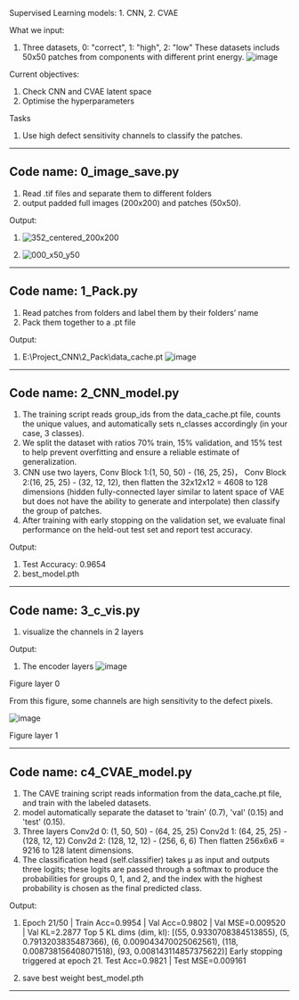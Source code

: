 Supervised Learning models: 1. CNN, 2. CVAE

What we input:
1. Three datasets, 0: "correct", 1: "high", 2: "low"
These datasets includs 50x50 patches from components with different print energy.
![image](https://github.com/user-attachments/assets/25ca3d79-7ec1-415a-9f78-1aaa46326e8f)

Current objectives:
1. Check CNN and CVAE latent space 
2. Optimise the hyperparameters

Tasks
1. Use high defect sensitivity channels to classify the patches.
____________________________________________________________________________________________________________
## Code name: 0_image_save.py
1. Read .tif files and separate them to different folders
2. output padded full images (200x200) and patches (50x50).

Output: 
1. ![352_centered_200x200](https://github.com/user-attachments/assets/37ae058c-41c8-4413-9809-4c5417b8c795)

2. ![000_x50_y50](https://github.com/user-attachments/assets/faa78a56-f36e-4a4d-8ba9-bdbf1f29ee84)

____________________________________________________________________________________________________________
## Code name: 1_Pack.py
1. Read patches from folders and label them by their folders’ name
2. Pack them together to a .pt file 

Output:
1. E:\Project_CNN\2_Pack\data_cache.pt
![image](https://github.com/user-attachments/assets/f2712475-3c81-4388-91e9-9292b0b3590e)


____________________________________________________________________________________________________________
## Code name: 2_CNN_model.py
1. The training script reads group_ids from the data_cache.pt file, counts the unique values, and automatically
   sets n_classes accordingly (in your case, 3 classes).
3. We split the dataset with ratios 70% train, 15% validation, and 15% test to help prevent overfitting and
   ensure a reliable estimate of generalization.
4. CNN use two layers, Conv Block 1:(1, 50, 50) - (16, 25, 25)，
                       Conv Block 2:(16, 25, 25) - (32, 12, 12),
   then flatten the 32x12x12 = 4608 to 128 dimensions (hidden fully-connected layer similar to latent space of
   VAE but does not have the ability to generate and interpolate) then classify the group of patches.
5. After training with early stopping on the validation set, we evaluate final performance on the held-out test
   set and report test accuracy.

Output:
1. Test Accuracy: 0.9654
2. best_model.pth
____________________________________________________________________________________________________________
## Code name: 3_c_vis.py
1. visualize the channels in 2 layers

Output:
1. The encoder layers
![image](https://github.com/user-attachments/assets/2973975c-fb34-4935-8877-cb593daca143)

Figure layer 0

From this figure, some channels are high sensitivity to the defect pixels.

![image](https://github.com/user-attachments/assets/ee1b1f76-281d-4de0-b4c4-bda6ca2ef20c)

Figure layer 1
____________________________________________________________________________________________________________
## Code name: c4_CVAE_model.py
1. The CAVE training script reads information from the data_cache.pt file, and train with the labeled datasets.
2. model automatically separate the dataset to 'train' (0.7), 'val' (0.15) and 'test' (0.15).
3. Three layers Conv2d 0: (1, 50, 50) - (64, 25, 25)
                Conv2d 1: (64, 25, 25) - (128, 12, 12)
                Conv2d 2: (128, 12, 12) - (256, 6, 6)
   Then flatten 256x6x6 = 9216 to 128 latent dimensions.
4. The classification head (self.classifier) takes μ as input and outputs three logits; these logits are passed
   through a softmax to produce the probabilities for groups 0, 1, and 2, and the index with the highest
   probability is chosen as the final predicted class.

Output: 
1. Epoch 21/50 | Train Acc=0.9954 | Val Acc=0.9802 | Val MSE=0.009520 | Val KL=2.2877
    Top 5 KL dims (dim, kl): [(55, 0.9330708384513855), (5, 0.7913203835487366), (6, 0.009043470025062561), (118, 0.008738156408071518), 
(93, 0.008143114857375622)]
Early stopping triggered at epoch 21.
Test Acc=0.9821 | Test MSE=0.009161

2. save best weight best_model.pth
____________________________________________________________________________________________________________






